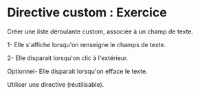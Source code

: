 # Directive custom : Exercice

Créer une liste déroulante custom, associée à un champ de texte.

1- Elle s'affiche lorsqu'on renseigne le champs de texte.

2- Elle disparait lorsqu'on clic à l'extérieur.

Optionnel- Elle disparait lorsqu'on efface le texte.

Utiliser une directive (réutilisable).
